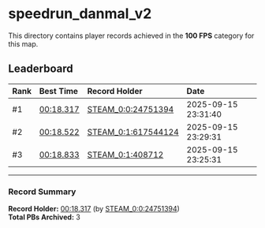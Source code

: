 # speedrun_danmal_v2

This directory contains player records achieved in the **100 FPS** category for this map.

## Leaderboard

| Rank | Best Time | Record Holder | Date                |
| :--- | :-------- | :------------ | :------------------ |
| #1   | [00:18.317](./00018317_STEAM_0_0_24751394_20250915-233140.zip) | [STEAM_0:0:24751394](https://speedrun16.com/profile/STEAM_0:0:24751394)   | 2025-09-15 23:31:40 |
| #2   | [00:18.522](./00018522_STEAM_0_1_617544124_20250915-232931.zip) | [STEAM_0:1:617544124](https://speedrun16.com/profile/STEAM_0:1:617544124)   | 2025-09-15 23:29:31 |
| #3   | [00:18.833](./00018833_STEAM_0_1_408712_20250915-232531.zip) | [STEAM_0:1:408712](https://speedrun16.com/profile/STEAM_0:1:408712)   | 2025-09-15 23:25:31 |

---

### Record Summary
**Record Holder:** [00:18.317](./00018317_STEAM_0_0_24751394_20250915-233140.zip) (by [STEAM_0:0:24751394](https://speedrun16.com/profile/STEAM_0:0:24751394))  
**Total PBs Archived:** 3